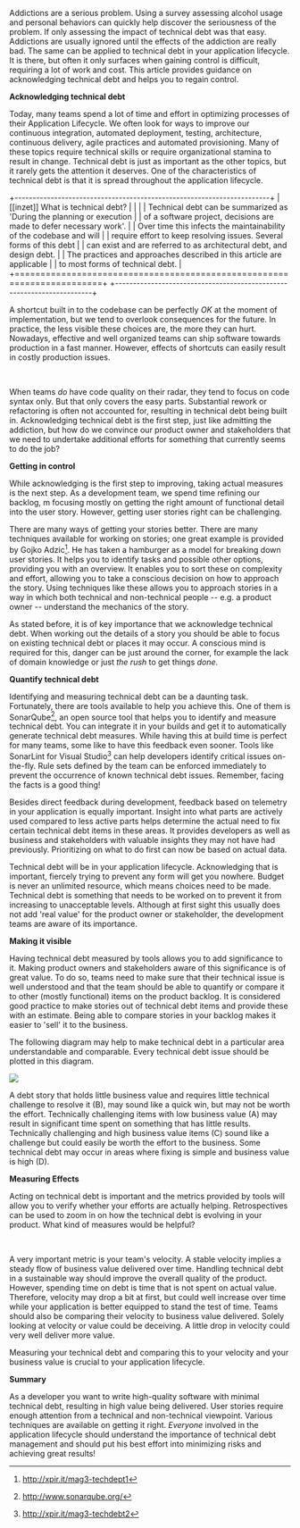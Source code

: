 Addictions are a serious problem. Using a survey assessing alcohol usage
and personal behaviors can quickly help discover the seriousness of the
problem. If only assessing the impact of technical debt was that easy.
Addictions are usually ignored until the effects of the addiction are
really bad. The same can be applied to technical debt in your
application lifecycle. It is there, but often it only surfaces when
gaining control is difficult, requiring a lot of work and cost. This
article provides guidance on acknowledging technical debt and helps you
to regain control.

**Acknowledging technical debt**

Today, many teams spend a lot of time and effort in optimizing processes
of their Application Lifecycle. We often look for ways to improve our
continuous integration, automated deployment, testing, architecture,
continuous delivery, agile practices and automated provisioning. Many of
these topics require technical skills or require organizational stamina
to result in change. Technical debt is just as important as the other
topics, but it rarely gets the attention it deserves. One of the
characteristics of technical debt is that it is spread throughout the
application lifecycle.

+-----------------------------------------------------------------------+
| \[\[inzet\]\] What is technical debt?                                 |
|                                                                       |
| Technical debt can be summarized as 'During the planning or execution |
| of a software project, decisions are made to defer necessary work'.   |
| Over time this infects the maintainability of the codebase and will   |
| require effort to keep resolving issues. Several forms of this debt   |
| can exist and are referred to as architectural debt, and design debt. |
| The practices and approaches described in this article are applicable |
| to most forms of technical debt.                                      |
+=======================================================================+
+-----------------------------------------------------------------------+

A shortcut built in to the codebase can be perfectly *OK* at the moment
of implementation, but we tend to overlook consequences for the future.
In practice, the less visible these choices are, the more they can hurt.
Nowadays, effective and well organized teams can ship software towards
production in a fast manner. However, effects of shortcuts can easily
result in costly production issues.

 

When teams *do* have code quality on their radar, they tend to focus on
code syntax only. But that only covers the easy parts. Substantial
rework or refactoring is often not accounted for, resulting in technical
debt being built in. Acknowledging technical debt is the first step,
just like admitting the addiction, but how do we convince our product
owner and stakeholders that we need to undertake additional efforts for
something that currently seems to do the job?

**Getting in control**

While acknowledging is the first step to improving, taking actual
measures is the next step. As a development team, we spend time refining
our backlog, m focusing mostly on getting the right amount of functional
detail into the user story. However, getting user stories right can be
challenging.

There are many ways of getting your stories better. There are many
techniques available for working on stories; one great example is
provided by Gojko Adzic[^1]. He has taken a hamburger as a model for
breaking down user stories. It helps you to identify tasks and possible
other options, providing you with an overview. It enables you to sort
these on complexity and effort, allowing you to take a conscious
decision on how to approach the story. Using techniques like these
allows you to approach stories in a way in which both technical and
non-technical people -- e.g. a product owner -- understand the mechanics
of the story.

As stated before, it is of key importance that we acknowledge technical
debt. When working out the details of a story you should be able to
focus on existing technical debt or places it may occur. A conscious
mind is required for this, danger can be just around the corner, for
example the lack of domain knowledge or just *the rush* to get things
*done*.

**Quantify technical debt**

Identifying and measuring technical debt can be a daunting task.
Fortunately, there are tools available to help you achieve this. One of
them is SonarQube[^2], an open source tool that helps you to identify
and measure technical debt. You can integrate it in your builds and get
it to automatically generate technical debt measures. While having this
at build time is perfect for many teams, some like to have this feedback
even sooner. Tools like SonarLint for Visual Studio[^3] can help
developers identify critical issues on-the-fly. Rule sets defined by the
team can be enforced immediately to prevent the occurrence of known
technical debt issues. Remember, facing the facts is a good thing!

Besides direct feedback during development, feedback based on telemetry
in your application is equally important. Insight into what parts are
actively used compared to less active parts helps determine the actual
need to fix certain technical debt items in these areas. It provides
developers as well as business and stakeholders with valuable insights
they may not have had previously. Prioritizing on what to do first can
now be based on actual data.

Technical debt will be in your application lifecycle. Acknowledging that
is important, fiercely trying to prevent any form will get you nowhere.
Budget is never an unlimited resource, which means choices need to be
made. Technical debt is something that needs to be worked on to prevent
it from increasing to unacceptable levels. Although at first sight this
usually does not add 'real value\' for the product owner or stakeholder,
the development teams are aware of its importance.

**Making it visible**

Having technical debt measured by tools allows you to add significance
to it. Making product owners and stakeholders aware of this significance
is of great value. To do so, teams need to make sure that their
technical issue is well understood and that the team should be able to
quantify or compare it to other (mostly functional) items on the product
backlog. It is considered good practice to make stories out of technical
debt items and provide these with an estimate. Being able to compare
stories in your backlog makes it easier to 'sell' it to the business.

The following diagram may help to make technical debt in a particular
area understandable and comparable. Every technical debt issue should be
plotted in this diagram.

![](./media/image1.png)


A debt story that holds little business value and requires little
technical challenge to resolve it (B), may sound like a quick win, but
may not be worth the effort. Technically challenging items with low
business value (A) may result in significant time spent on something
that has little results. Technically challenging and high business value
items (C) sound like a challenge but could easily be worth the effort to
the business. Some technical debt may occur in areas where fixing is
simple and business value is high (D).

**Measuring Effects**

Acting on technical debt is important and the metrics provided by tools
will allow you to verify whether your efforts are actually helping.
Retrospectives can be used to zoom in on how the technical debt is
evolving in your product. What kind of measures would be helpful?

 

A very important metric is your team's velocity. A stable velocity
implies a steady flow of business value delivered over time. Handling
technical debt in a sustainable way should improve the overall quality
of the product. However, spending time on debt is time that is not spent
on actual value. Therefore, velocity may drop a bit at first, but could
well increase over time while your application is better equipped to
stand the test of time. Teams should also be comparing their velocity to
business value delivered. Solely looking at velocity or value could be
deceiving. A little drop in velocity could very well deliver more value.

Measuring your technical debt and comparing this to your velocity and
your business value is crucial to your application lifecycle.

**Summary**

As a developer you want to write high-quality software with minimal
technical debt, resulting in high value being delivered. User stories
require enough attention from a technical and non-technical viewpoint.
Various techniques are available on getting it right. *Everyone*
involved in the application lifecycle should understand the importance
of technical debt management and should put his best effort into
minimizing risks and achieving great results! 

[^1]: http://xpir.it/mag3-techdept1

[^2]: <http://www.sonarqube.org/>

[^3]: <http://xpir.it/mag3-techdebt2>
